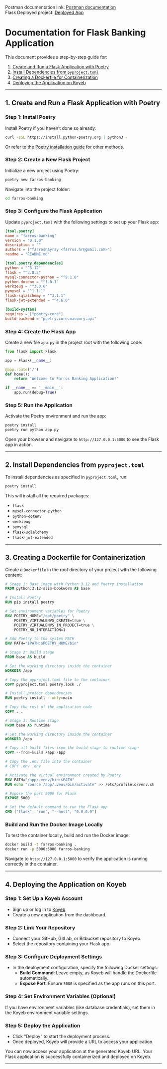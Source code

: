 Postman documentation link: [Postman documentation](https://documenter.getpostman.com/view/37782623/2sAY4vhiD5)  
Flask Deployed project: [Deployed App](https://enthusiastic-beaver-farroshayray-fa549bb9.koyeb.app/)


# Documentation for Flask Banking Application

This document provides a step-by-step guide for:

1. [Create and Run a Flask Application with Poetry](#1-create-and-run-a-flask-application-with-poetry)
2. [Install Dependencies from `pyproject.toml`](#2-install-dependencies-from-pyprojecttoml)
3. [Creating a Dockerfile for Containerization](#3-creating-a-dockerfile-for-containerization)
4. [Deploying the Application on Koyeb](#4-deploying-the-application-on-koyeb)

---

## 1. Create and Run a Flask Application with Poetry

### Step 1: Install Poetry
Install Poetry if you haven’t done so already:
```bash
curl -sSL https://install.python-poetry.org | python3 -
```
Or refer to the [Poetry installation guide](https://python-poetry.org/docs/#installation) for other methods.

### Step 2: Create a New Flask Project
Initialize a new project using Poetry:
```bash
poetry new farros-banking
```
Navigate into the project folder:
```bash
cd farros-banking
```

### Step 3: Configure the Flask Application
Update `pyproject.toml` with the following settings to set up your Flask app:
```toml
[tool.poetry]
name = "farros-banking"
version = "0.1.0"
description = ""
authors = ["farroshayray <farros.hr@gmail.com>"]
readme = "README.md"

[tool.poetry.dependencies]
python = "^3.12"
flask = "^3.0.3"
mysql-connector-python = "^9.1.0"
python-dotenv = "^1.0.1"
werkzeug = "^3.0.6"
pymysql = "^1.1.1"
flask-sqlalchemy = "^3.1.1"
flask-jwt-extended = "^4.6.0"

[build-system]
requires = ["poetry-core"]
build-backend = "poetry.core.masonry.api"
```

### Step 4: Create the Flask App
Create a new file `app.py` in the project root with the following code:
```python
from flask import Flask

app = Flask(__name__)

@app.route('/')
def home():
    return "Welcome to Farros Banking Application!"

if __name__ == '__main__':
    app.run(debug=True)
```

### Step 5: Run the Application
Activate the Poetry environment and run the app:
```bash
poetry install
poetry run python app.py
```

Open your browser and navigate to `http://127.0.0.1:5000` to see the Flask app in action.

---

## 2. Install Dependencies from `pyproject.toml`

To install dependencies as specified in `pyproject.toml`, run:
```bash
poetry install
```

This will install all the required packages:
- `flask`
- `mysql-connector-python`
- `python-dotenv`
- `werkzeug`
- `pymysql`
- `flask-sqlalchemy`
- `flask-jwt-extended`

---

## 3. Creating a Dockerfile for Containerization

Create a `Dockerfile` in the root directory of your project with the following content:

```dockerfile
# Stage 1: Base image with Python 3.12 and Poetry installation
FROM python:3.12-slim-bookworm AS base

# Install Poetry
RUN pip install poetry

# Set environment variables for Poetry
ENV POETRY_HOME="/opt/poetry" \
    POETRY_VIRTUALENVS_CREATE=true \
    POETRY_VIRTUALENVS_IN_PROJECT=true \
    POETRY_NO_INTERACTION=1

# Add Poetry to the system PATH
ENV PATH="$PATH:$POETRY_HOME/bin"

# Stage 2: Build stage
FROM base AS build

# Set the working directory inside the container
WORKDIR /app

# Copy the pyproject.toml file to the container
COPY pyproject.toml poetry.lock ./

# Install project dependencies
RUN poetry install --only=main

# Copy the rest of the application code
COPY . .

# Stage 3: Runtime stage
FROM base AS runtime

# Set the working directory inside the container
WORKDIR /app

# Copy all built files from the build stage to runtime stage
COPY --from=build /app /app

# Copy the .env file into the container
# COPY .env .env

# Activate the virtual environment created by Poetry
ENV PATH="/app/.venv/bin:$PATH"
RUN echo "source /app/.venv/bin/activate" >> /etc/profile.d/venv.sh

# Expose the port 5000 for Flask
EXPOSE 5000

# Set the default command to run the Flask app
CMD ["flask", "run", "--host", "0.0.0.0"]
```

### Build and Run the Docker Image Locally
To test the container locally, build and run the Docker image:
```bash
docker build -t farros-banking .
docker run -p 5000:5000 farros-banking
```

Navigate to `http://127.0.0.1:5000` to verify the application is running correctly in the container.

---

## 4. Deploying the Application on Koyeb

### Step 1: Set Up a Koyeb Account
- Sign up or log in to [Koyeb](https://www.koyeb.com/).
- Create a new application from the dashboard.

### Step 2: Link Your Repository
- Connect your GitHub, GitLab, or Bitbucket repository to Koyeb.
- Select the repository containing your Flask app.

### Step 3: Configure Deployment Settings
- In the deployment configuration, specify the following Docker settings:
  - **Build Command**: Leave empty, as Koyeb will handle the Dockerfile automatically.
  - **Expose Port**: Ensure `5000` is specified as the app runs on this port.

### Step 4: Set Environment Variables (Optional)
If you have environment variables (like database credentials), set them in the Koyeb environment variable settings.

### Step 5: Deploy the Application
- Click "Deploy" to start the deployment process.
- Once deployed, Koyeb will provide a URL to access your application.

You can now access your application at the generated Koyeb URL. Your Flask application is successfully containerized and deployed on Koyeb.

---
